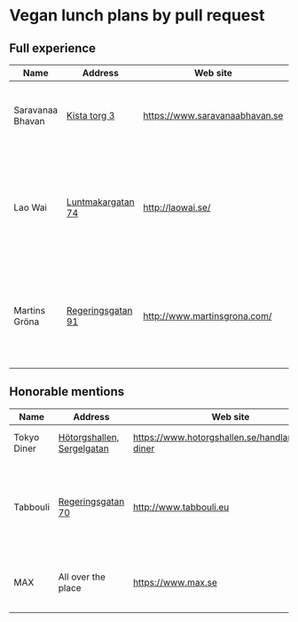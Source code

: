 # Vegan lunch plans by pull request

## Full experience

Name | Address | Web site | Description
---- | ------- | -------- | -----------
Saravanaa Bhavan | [Kista torg 3](https://www.google.com/maps/place/59°24'06.5"N+17°56'34.6"E) | <https://www.saravanaabhavan.se> | Traditional south indian vegetarian and vegan dishes. Buffet during lunch.
Lao Wai | [Luntmakargatan 74](https://www.google.com/maps/place/59°20'31.4"N+18°03'32.6"E) | <http://laowai.se/> | Authentic Sichuanese and Taiwanese vegan dishes with a rotating two-week recurring lunch menu.
Martins Gröna | [Regeringsgatan 91](https://www.google.com/maps/place/59°20'16.6"N+18°04'01.4"E) | <http://www.martinsgrona.com/> | Both vegetarian and vegan dishes in a "husmankost" style, with a recurring weekly lunch menu.

## Honorable mentions

Name | Address | Web site | Description
---- | ------- | -------- | -----------
Tokyo Diner | [Hötorgshallen, Sergelgatan](https://www.google.com/maps/place/59°20'03.5"N+18°03'45.7"E/@59.3343125,18.0604988,17z) | <https://www.hotorgshallen.se/handlare/tokyo-diner> | Has good vegan sushi.
Tabbouli | [Regeringsgatan 70](https://www.google.com/maps/place/59°20'12.5"N+18°04'03.7"E/@59.3368125,18.0654988,17z) | http://www.tabbouli.eu | There's usually something suitable to choose from during the lunch buffet.
MAX | All over the place | https://www.max.se | Common hamburger chain with a few vegan options.
